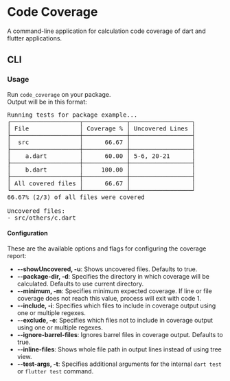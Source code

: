 # Code Coverage

A command-line application for calculation code coverage of dart and flutter applications.

## CLI

### Usage

Run `code_coverage` on your package. <br>
Output will be in this format:

<pre>
Running tests for package example...
┌───────────────────┬────────────┬─────────────────┐
│ File              │ Coverage % │ Uncovered Lines │
├───────────────────┼────────────┼─────────────────┤
│  src              │      66.67 │                 │
├───────────────────┼────────────┼─────────────────┤
│    a.dart         │      60.00 │ 5-6, 20-21      │
├───────────────────┼────────────┼─────────────────┤
│    b.dart         │     100.00 │                 │
├───────────────────┼────────────┼─────────────────┤
│ All covered files │      66.67 │                 │
└───────────────────┴────────────┴─────────────────┘
66.67% (2/3) of all files were covered

Uncovered files:
- src/others/c.dart
</pre>

#### Configuration

These are the available options and flags for configuring the coverage report:

- **--showUncovered, -u**: Shows uncovered files. Defaults to true.
- **--package-dir, -d**: Specifies the directory in which coverage will be calculated. Defaults to use current directory.
- **--minimum, -m**: Specifies minimum expected coverage. If line or file coverage does not reach this value, process will exit with code 1.
- **--include, -i**: Specifies which files to include in coverage output using one or multiple regexes.
- **--exclude, -e**: Specifies which files not to include in coverage output using one or multiple regexes.
- **--ignore-barrel-files**: Ignores barrel files in coverage output. Defaults to true.
- **--inline-files**: Shows whole file path in output lines instead of using tree view.
- **--test-args, -t**: Specifies additional arguments for the internal `dart test` or `flutter test` command.